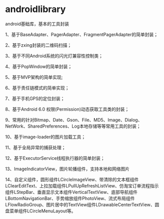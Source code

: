 # androidlibrary
android基础库，基本的工具封装

1、基于BaseAdapter、PagerAdapter、FragmentPagerAdapter的简单封装；

2、基于zxing封装的二维码扫描；

3、基于不同Android系统的闪光灯兼容性控制类；

4、基于PopWindow的简单封装；

5、基于MVP架构的简单实现;

6、基于责任链模式的简单实现；

7、基于手机GPS的定位封装；

8、基于Android 6.0 权限(Permission)动态获取工具类的封装；

9、常用的针对Bitmap、Date、Gson、File、MD5、Image、Dialog、NetWork、SharedPreferences、Log本地存储等等常用工具的封装；

10、基于image-loader的图片加载工具；

11、基于全局异常的捕获处理；

12、基于ExecutorService线程执行器的简单封装；

13、ImageIndicatorView，图片轮播组件，支持本地和网络图片

14、自定义组件，圆形组件LCircleImageView、带清除的文本框组件LClearEditText、上拉加载组件LPullUpRefreshListView、仿淘宝订单流程指示组件LStepBar、垂直显示文本组件VerticalTextView、底部导航组件LBottomNavigationBar、手势缩放组件PhotoView、流式布局组件LFlowRadioGroup、图片居中的TextView组件LDrawableCenterTextView、圆盘菜单组件LCircleMenuLayout等。
